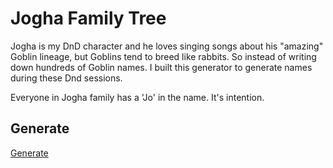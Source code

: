# Jogha Family Tree

Jogha is my DnD character and he loves singing songs about his "amazing" Goblin lineage, but Goblins tend to breed like rabbits. So instead of writing down hundreds of Goblin names. I built this generator to generate names during these Dnd sessions.

Everyone in Jogha family has a 'Jo' in the name. It's intention.

## Generate

[Generate](index.html)
